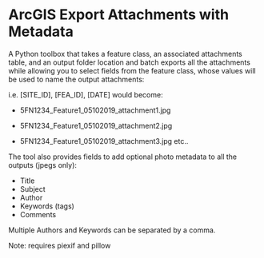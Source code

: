# ArcGIS Export Attachments with Metadata

A Python toolbox that takes a feature class, an associated attachments table, and an output folder location and batch exports all the attachments while allowing you to select fields from the feature class, whose values will be used to name the output attachments:

i.e.  [SITE_ID], [FEA_ID], [DATE] would become:

- 5FN1234_Feature1_05102019_attachment1.jpg

- 5FN1234_Feature1_05102019_attachment2.jpg

- 5FN1234_Feature1_05102019_attachment3.jpg    etc..

The tool also provides fields to add optional photo metadata to all the outputs (jpegs only):

- Title
- Subject
- Author
- Keywords (tags)
- Comments

Multiple Authors and Keywords can be separated by a comma.


Note: requires piexif and pillow
